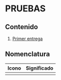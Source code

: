 # PRUEBAS

## Contenido

1. [Primer entrega](./5.1.%20primerEntrega-2025.06.30.md)

## Nomenclatura

| Icono | Significado |
| ----- | ----------- |
|       |             |
